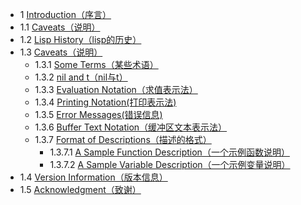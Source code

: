 - 1 [Introduction（序言）]()  
- 1.1 [Caveats（说明）]()  
- 1.2 [Lisp History（lisp的历史）]()  
- 1.3 [Caveats（说明）]()  
	- 1.3.1 [Some Terms（某些术语）]()  
	- 1.3.2 [nil and t（nil与t）]()  
	- 1.3.3 [Evaluation Notation（求值表示法）]()  
	- 1.3.4 [Printing Notation(打印表示法)]()  
	- 1.3.5 [Error Messages(错误信息)]()  
	- 1.3.6 [Buffer Text Notation（缓冲区文本表示法）]()  
	- 1.3.7 [Format of Descriptions（描述的格式）]()  
		- 1.3.7.1 [A Sample Function Description（一个示例函数说明）]()  
		- 1.3.7.2 [A Sample Variable Description（一个示例变量说明）]()  
- 1.4 [Version Information（版本信息）]()  
- 1.5 [Acknowledgment（致谢）]()
